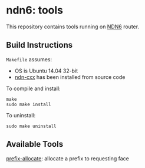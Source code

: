 # ndn6: tools

This repository contains tools running on [NDN6](http://yoursunny.com/p/ndn6/) router.

## Build Instructions

`Makefile` assumes:

* OS is Ubuntu 14.04 32-bit
* [ndn-cxx](http://named-data.net/doc/ndn-cxx/) has been installed from source code

To compile and install:

    make
    sudo make install

To uninstall:

    sudo make uninstall

## Available Tools

[prefix-allocate](prefix-allocate.md): allocate a prefix to requesting face
